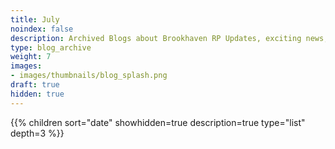 ```yaml
---
title: July
noindex: false
description: Archived Blogs about Brookhaven RP Updates, exciting news, and new findings
type: blog_archive
weight: 7
images:
- images/thumbnails/blog_splash.png
draft: true
hidden: true
---
```




{{% children sort="date" showhidden=true description=true type="list" depth=3 %}}
